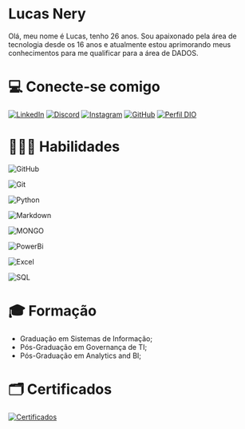 

# Lucas Nery

Olá, meu nome é Lucas, tenho 26 anos. Sou apaixonado pela área de tecnologia desde os 16 anos e atualmente estou aprimorando meus conhecimentos para me qualificar para a área de DADOS.
 
# 💻 Conecte-se comigo

[![LinkedIn](https://img.shields.io/badge/LinkedIn-000?style=for-the-badge&logo=linkedin&logoColor=0E76A8)](https://www.linkedin.com/in/lucksnery/) [![Discord](https://img.shields.io/badge/Discord-000?style=for-the-badge&logo=discord)](https://www.discord.com/in/lucksnery/) [![Instagram](https://img.shields.io/badge/Instagram-000?style=for-the-badge&logo=instagram)](https://www.instagram.com/lucksnery/) [![GitHub](https://img.shields.io/badge/GitHub-000?style=for-the-badge&logo=github&logoColor=fff)](https://github.com/lucksnery) [![Perfil DIO](https://img.shields.io/badge/DIO-000?style=for-the-badge)](https://www.dio.me/users/lucasnery0220)  

# 👨🏻‍💻 Habilidades

![GitHub](https://img.shields.io/badge/GitHub-000?style=for-the-badge&logo=github&logoColor=30A3DC)

![Git](https://img.shields.io/badge/Git-000?style=for-the-badge&logo=git&logoColor=E94D5F)

![Python](https://img.shields.io/badge/Python-000?style=for-the-badge&logo=python&logoColor=yelow)

![Markdown](https://img.shields.io/badge/Markdown-000?style=for-the-badge&logo=markdown)

![MONGO](https://img.shields.io/badge/MongoDB-4EA94B?style=for-the-badge&logo=mongodb&logoColor=white)

![PowerBi](https://img.shields.io/badge/-PowerBi-0D1117?style=for-the-badge&logo=powerbi&labelColor=0D1117&textColor=0D1117)

![Excel](https://img.shields.io/badge/-Excel-0D1117?style=for-the-badge&logo=microsoftexcel&labelColor=0D1117&textColor=0D1117)

![SQL](https://img.shields.io/badge/-SQL-0D1117?style=for-the-badge&logo=mysql&labelColor=0D1117&textColor=0D1117)

# 🎓 Formação

- Graduação em Sistemas de Informação;
- Pós-Graduação em Governança de TI;
- Pós-Graduação em Analytics and BI;

# 🗂 Certificados

[![Certificados](https://img.shields.io/badge/-Certificados-30A3DC?style=for-the-badge)](https://1drv.ms/f/s!AkTBniB9crZZwRT8Bbdf0a2PBnGn?e=ZqlGAF)

